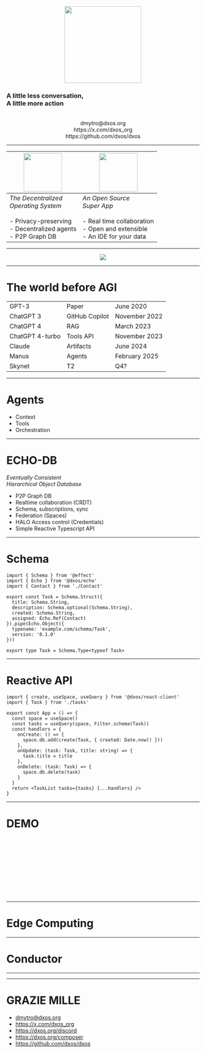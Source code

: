 <center>  
<img src="https://dxos.network/dxos-logotype-blue.png" style="height: 200px">
</center>

### A little less conversation, <br>A little more action
<br/>

<center>  
dmytro@dxos.org
</center>
  
<center>  
https://x.com/dxos_org
</center>

<center>  
https://github.com/dxos/dxos
</center>

---
<!-- 
.slide: data-background="#151515"
-->

| <img src="https://pub-a497338ae2d34236b2cb010710733669.r2.dev/dxos-logotype.png?cache=3" style="height: 100px">  | <img src="https://pub-a497338ae2d34236b2cb010710733669.r2.dev/composer-logotype.png?cache=3" style="height:  100px">  |
|---|---|
| _The Decentralized_<br> _Operating System_<br><br> - Privacy-preserving<br>- Decentralized agents <br> - P2P Graph DB | _An Open Source_<br>_Super App_<br><br> - Real time collaboration<br>- Open and extensible<br> - An IDE for your data | 

---

<!-- 
.slide: data-background="#000000"
-->

<center>
<img src="https://pub-a497338ae2d34236b2cb010710733669.r2.dev/keyboard.png"/>
</center>

---
<!-- 
.slide: data-background="#151515"
-->

# The world before AGI

|                 |  |  |
|-----------------|--|--|
| GPT-3           | Paper           | June 2020      |
| ChatGPT 3       | GitHub Copilot  | November 2022  |
| ChatGPT 4       | RAG             | March 2023     |
| ChatGPT 4-turbo | Tools API       | November 2023  |
| Claude          | Artifacts       | June 2024      |
| Manus           | Agents          | February 2025  |
| Skynet          | T2              | Q4?            |

---
<!-- 
.slide: data-background="#3A2862"
-->

# Agents

- Context
- Tools
- Orchestration

---
<!-- 
ECHO
.slide: data-background="#96254F" data-background-opacity="0.5" data-background-image="https://dxos.network/bg-echo.svg" data-background-position="100% 50%"
-->

# ECHO-DB

_Eventually Consistent<br>Hierarchical Object Database_

- P2P Graph DB
- Realtime collaboration (CRDT)
- Schema, subscriptions, sync
- Federation (Spaces)
- HALO Access control (Credentials)
- Simple Reactive Typescript API

---
<!-- 
.slide: data-background="#151515"
-->

# Schema

```tsx
import { Schema } from '@effect'
import { Echo } from '@dxos/echo'
import { Contact } from './Contact'

export const Task = Schema.Struct({
  title: Schema.String,
  description: Schema.optional(Schema.String),
  created: Schema.String,
  assigned: Echo.Ref(Contact)
}).pipe(Echo.Object({
  typename: 'example.com/schema/Task',
  version: '0.1.0'
}))

export type Task = Schema.Type<typeof Task>
```

---
<!-- 
.slide: data-background="#151515"
-->

# Reactive API

```tsx
import { create, useSpace, useQuery } from '@dxos/react-client'
import { Task } from './tasks'

export const App = () => {
  const space = useSpace()
  const tasks = useQuery(space, Filter.schema(Task))
  const handlers = {
    onCreate: () => {
      space.db.add(create(Task, { created: Date.now() }))
    },
    onUpdate: (task: Task, title: string) => {
      task.title = title
    },
    onDelete: (task: Task) => {
      space.db.delete(task)
    } 
  }
  return <TaskList tasks={tasks} {...handlers} />
}
```

---
<!-- 
.slide: data-background-video="https://dxos.network/DXOS.mp4" data-background-video-loop="true"
-->

# DEMO

<br>
<br>
<br>
<br>
<br>
<br>
<br>
<br>
<br>

---
<!-- 
.slide: data-background="#08754F"
-->

# Edge Computing

---
<!-- 
.slide: data-background="#151515"
-->

# Conductor

---
<!-- 
.slide: data-background="#D95B3C"
-->


---
<!-- 
.slide: data-background="#151515"
-->

# GRAZIE MILLE

- dmytro@dxos.org
- https://x.com/dxos_org
- https://dxos.org/discord
- https://dxos.org/composer
- https://github.com/dxos/dxos
